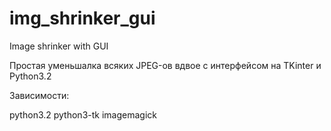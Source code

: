 img_shrinker_gui
================

Image shrinker with GUI

Простая уменьшалка всяких JPEG-ов вдвое с интерфейсом на TKinter и Python3.2

Зависимости:

python3.2
python3-tk
imagemagick